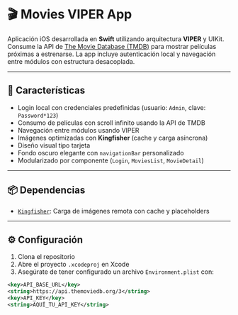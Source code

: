 # 🎬 Movies VIPER App

Aplicación iOS desarrollada en **Swift** utilizando arquitectura **VIPER** y UIKit. Consume la API de [The Movie Database (TMDB)](https://www.themoviedb.org/) para mostrar películas próximas a estrenarse. La app incluye autenticación local y navegación entre módulos con estructura desacoplada.

---

## 🚀 Características

- Login local con credenciales predefinidas (usuario: `Admin`, clave: `Password*123`)
- Consumo de películas con scroll infinito usando la API de TMDB
- Navegación entre módulos usando VIPER
- Imágenes optimizadas con **Kingfisher** (cache y carga asíncrona)
- Diseño visual tipo tarjeta 
- Fondo oscuro elegante con `navigationBar` personalizado
- Modularizado por componente (`Login`, `MoviesList`, `MovieDetail`)

---

## 📦 Dependencias

- [`Kingfisher`](https://github.com/onevcat/Kingfisher): Carga de imágenes remota con cache y placeholders

---

## ⚙️ Configuración

1. Clona el repositorio
2. Abre el proyecto `.xcodeproj` en Xcode
3. Asegúrate de tener configurado un archivo `Environment.plist` con:

```xml
<key>API_BASE_URL</key>
<string>https://api.themoviedb.org/3</string>
<key>API_KEY</key>
<string>AQUÍ_TU_API_KEY</string>